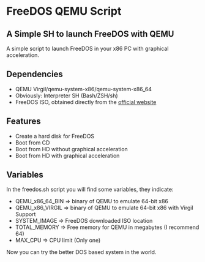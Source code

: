 # FreeDOS QEMU Script
## A Simple SH to launch FreeDOS with QEMU
A simple script to launch FreeDOS in your x86 PC with graphical acceleration.

## Dependencies
 - QEMU Virgil/qemu-system-x86/qemu-system-x86_64
 - Obviously: Interpreter SH (Bash/ZSH/sh)
 - FreeDOS ISO, obtained directly from the [official website](https://www.freedos.org/)

## Features
- Create a hard disk for FreeDOS
- Boot from CD
- Boot from HD without graphical acceleration
- Boot from HD with graphical acceleration

## Variables
In the freedos.sh script you will find some variables, they indicate:
- QEMU_x86_64_BIN => binary of QEMU to emulate 64-bit x86
- QEMU_x86_VIRGIL => binary of QEMU to emulate 64-bit x86 with Virgil Support
- SYSTEM_IMAGE => FreeDOS downloaded ISO location
- TOTAL_MEMORY => Free memory for QEMU in megabytes (I recommend 64)
- MAX_CPU => CPU limit (Only one)

Now you can try the better DOS based system in the world.
